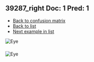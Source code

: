 ## 39287_right Doc: 1 Pred: 1
- [Back to confusion matrix](https://github.com/juliandewit/kaggle_retinopathy/blob/master/matrix.md)
- [Back to list](https://github.com/juliandewit/kaggle_retinopathy/blob/master/lists/11/list.md)
- [Next example in list](https://github.com/juliandewit/kaggle_retinopathy/blob/master/lists/11/39/39387_left.md)

![Eye](https://retinopaty.blob.core.windows.net/size1024/39287_right_1.jpeg)

### 

![Eye]()
